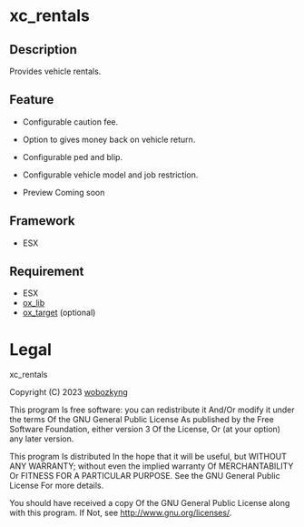 # xc_rentals

## Description
Provides vehicle rentals.

## Feature
- Configurable caution fee.
- Option to gives money back on vehicle return.
- Configurable ped and blip.
- Configurable vehicle model and job restriction.

- Preview
Coming soon

## Framework
- ESX

## Requirement
- ESX
- [ox_lib](https://github.com/overextended/ox_lib)
- [ox_target](https://github.com/overextended/ox_target) (optional)

# Legal

xc_rentals

Copyright (C) 2023 [wobozkyng](https://github.com/wobozkyng)

This program Is free software: you can redistribute it And/Or modify it under the terms Of the GNU General Public License As published by the Free Software Foundation, either version 3 Of the License, Or (at your option) any later version.

This program Is distributed In the hope that it will be useful, but WITHOUT ANY WARRANTY; without even the implied warranty Of MERCHANTABILITY Or FITNESS FOR A PARTICULAR PURPOSE. See the GNU General Public License For more details.

You should have received a copy Of the GNU General Public License along with this program. If Not, see http://www.gnu.org/licenses/.